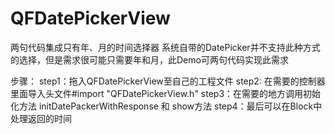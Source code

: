 # QFDatePickerView
两句代码集成只有年、月的时间选择器
系统自带的DatePicker并不支持此种方式的选择，但是需求很可能只需要年和月，此Demo可两句代码实现此需求

步骤： step1：拖入QFDatePickerView至自己的工程文件 
step2: 在需要的控制器里面导入头文件#import "QFDatePickerView.h" 
step3：在需要的地方调用初始化方法 initDatePackerWithResponse 和 show方法 
step4：最后可以在Block中处理返回的时间

